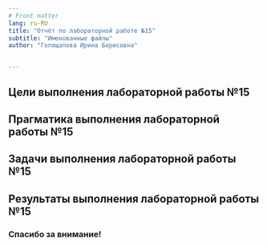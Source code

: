 ```yaml
---
# Front matter
lang: ru-RU
title: "Отчёт по лабораторной работе №15"
subtitle: "Именованные файлы"
author: "Голощапова Ирина Борисовна"


---
```



## Цели выполнения лабораторной работы №15



## Прагматика выполнения лабораторной работы №15

 



## Задачи выполнения лабораторной работы №15



## Результаты выполнения лабораторной работы №15

 


### Спасибо за внимание!

